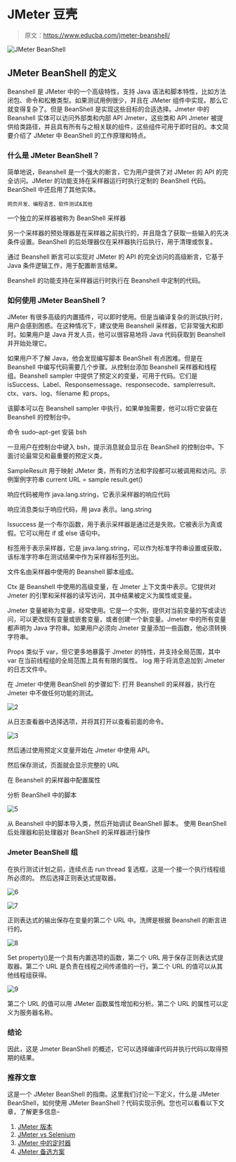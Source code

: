 # JMeter 豆壳

> 原文：<https://www.educba.com/jmeter-beanshell/>

![JMeter BeanShell](img/95a71a36eceb5d9d01f77c1ad51c651b.png)



## JMeter BeanShell 的定义

Beanshell 是 JMeter 中的一个高级特性，支持 Java 语法和脚本特性，比如方法闭包、命令和松散类型。如果测试用例很少，并且在 JMeter 组件中实现，那么它就变得复杂了。但是 BeanShell 是实现这些目标的合适选择。Jmeter 中的 Beanshell 实体可以访问外部类和内部 API Jmeter，这些类和 API Jmeter 被提供给类路径，并且具有所有与之相关联的组件，这些组件可用于即时目的。本文简要介绍了 JMeter 中 BeanShell 的工作原理和特点。

### 什么是 JMeter BeanShell？

简单地说，Beanshell 是一个强大的断言，它为用户提供了对 JMeter 的 API 的完全访问。JMeter 的功能支持在采样器运行时执行定制的 BeanShell 代码。BeanShell 中还启用了其他实体。

<small>网页开发、编程语言、软件测试&其他</small>

一个独立的采样器被称为 BeanShell 采样器

另一个采样器的预处理器是在采样器之前执行的，并且隐含了获取一些输入的先决条件设置。BeanShell 的后处理器仅在采样器执行后执行，用于清理或恢复。

通过 Beanshell 断言可以实现对 JMeter 的 API 的完全访问的高级断言，它基于 Java 条件逻辑工作，用于配置断言结果。

Beanshell 的功能支持在采样器运行时执行在 Beanshell 中定制的代码。

### 如何使用 JMeter BeanShell？

JMeter 有很多高级的内置插件，可以即时使用。但是当编译复杂的测试执行时，用户会感到困惑。在这种情况下，建议使用 Beanshell 采样器，它非常强大和即时。如果用户是 Java 开发人员，他可以很容易地将 Java 代码获取到 Beanshell 并开始处理它。

如果用户不了解 Java，他会发现编写脚本 BeanShell 有点困难。但是在 Beanshell 中编写代码需要几个步骤。从控制台添加 Beanshell 采样器和线程组。Beanshell sampler 中提供了预定义的变量，可用于代码。它们是 isSuccess、Label、Responsemessage、responsecode、samplerresult、ctx、vars、log、filename 和 props。

该脚本可以在 Beanshell sampler 中执行，如果单独需要，他可以将它安装在 Beanshell 的控制台中。

命令 sudo–apt-get 安装 bsh

一旦用户在控制台中键入 bsh，提示消息就会显示在 BeanShell 的控制台中。下面讨论最常见和最重要的预定义类，

SampleResult 用于映射 JMeter 类，所有的方法和字段都可以被调用和访问。示例案例字符串 current URL = sample result.get()

响应代码被用作 java.lang.string，它表示采样器的响应代码

响应消息类似于响应代码，用 java 表示。lang.string

Issuccess 是一个布尔函数，用于表示采样器是通过还是失败。它被表示为真或假。它可以用在 if 或 else 语句中。

标签用于表示采样器，它是 java.lang.string，可以作为标准字符串设置或获取，该标准字符串在测试结果中作为采样器标签列出。

文件名由采样器中使用的 Beanshell 脚本组成。

Ctx 是 Beanshell 中使用的高级变量，在 Jmeter 上下文类中表示。它提供对 Jmeter 的引擎和采样器的读写访问，其中结果被定义为属性或变量。

Jmeter 变量被称为变量，经常使用。它是一个实例，提供对当前变量的写或读访问，可以更改现有变量或嵌套变量，或者创建一个新变量。Jmeter 中的所有变量都声明为 Java 字符串。如果用户必须向 Jmeter 变量添加一些函数，他必须转换字符串。

Props 类似于 var，但它更多地暴露于 Jmeter 的特性，并支持全局范围，其中 var 在当前线程组的全局范围上具有有限的属性。
log 用于将消息追加到 Jmeter 的日志文件中。

在 Jmeter 中使用 BeanShell 的步骤如下:
打开 Beanshell 的采样器，执行在 Jmeter 中不做任何功能的测试。

![2](img/5ec234c76f0841612839c883cca13e8b.png)



从日志查看器中选择选项，并将其打开以查看前面的命令。

![3](img/d8053bb5a311018b90c70be82088671d.png)



然后通过使用预定义变量开始在 Jmeter 中使用 API。

然后保存测试，页面就会显示完整的 URL

在 Beanshell 的采样器中配置属性

分析 BeanShell 中的脚本

![5](img/704abf393e9a97b1c8c737b6df225e42.png)



从 Beanshell 中的脚本导入类，然后开始调试 BeanShell 脚本。
使用 BeanShell 后处理器和前处理器对 BeanShell 的采样器进行操作

### Jmeter BeanShell 组

在执行测试计划之前，连续点击 run thread 复选框，这是一个接一个执行线程组所必须的。
然后选择正则表达式提取器。

![6](img/eb105cd26e1ce119d1c4220b94807e1d.png)



![7](img/2e77b91e7ec7bbd9b0a54d59cf451aaa.png)



正则表达式的输出保存在变量的第二个 URL 中。洗牌是根据 Beanshell 的断言进行的。

![8](img/0440ef56bb50a05a045e91db06172f03.png)



Set property()是一个具有内置选项的函数，第二个 URL 用于保存正则表达式提取器。第二个 URL 是负责在线程之间传递值的一行。第二个 URL 的值可以从其他线程组获得。

![9](img/67606ee59b49165580b43d06820b4601.png)



第二个 URL 的值可以用 JMeter 函数属性增加和分析。第二个 URL 的属性可以定义为服务器名称。

### 结论

因此，这是 Jmeter BeanShell 的概述，它可以选择编译代码并执行代码以取得预期的结果。

### 推荐文章

这是一个 JMeter BeanShell 的指南。这里我们讨论一下定义，什么是 JMeter BeanShell，如何使用 JMeter BeanShell？代码实现示例。您也可以看看以下文章，了解更多信息–

1.  [JMeter 版本](https://www.educba.com/jmeter-version/)
2.  [JMeter vs Selenium](https://www.educba.com/jmeter-vs-selenium/)
3.  [JMeter 中的定时器](https://www.educba.com/timers-in-jmeter/)
4.  [JMeter 备选方案](https://www.educba.com/jmeter-alternatives/)
